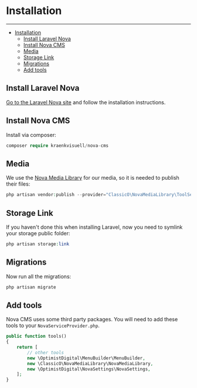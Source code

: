 # Installation

---

- [Installation](#installation)
  - [Install Laravel Nova](#install-laravel-nova)
  - [Install Nova CMS](#install-nova-cms)
  - [Media](#media)
  - [Storage Link](#storage-link)
  - [Migrations](#migrations)
  - [Add tools](#add-tools)

<a name="install-laravel-nova"></a>
## Install Laravel Nova

[Go to the Laravel Nova site](https://nova.laravel.com/docs/3.0/installation.html#installing-nova) and follow the installation instructions.

<a name="install-nova-cms"></a>
## Install Nova CMS

Install via composer:

``` php
composer require kraenkvisuell/nova-cms
```

<a name="media"></a>
## Media

We use the [Nova Media Library](https://github.com/classic-o/nova-media-library) for our media, so it is needed to publish their files:

``` php
php artisan vendor:publish --provider="ClassicO\NovaMediaLibrary\ToolServiceProvider"
```

<a name="storage-link"></a>
## Storage Link

If you haven't done this when installing Laravel, now you need to symlink your storage public folder:

``` php
php artisan storage:link
```

<a name="migrations"></a>
## Migrations

Now run all the migrations:

``` php
php artisan migrate
```

<a name="add-tools"></a>
## Add tools

Nova CMS uses some third party packages. You will need to add these tools to your `NovaServiceProvider.php`.
``` php
public function tools()
{
    return [
        // other tools
        new \OptimistDigital\MenuBuilder\MenuBuilder,
        new \ClassicO\NovaMediaLibrary\NovaMediaLibrary,
        new \OptimistDigital\NovaSettings\NovaSettings,
    ];
}
```
